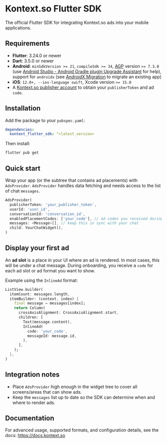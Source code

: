 # Kontext.so Flutter SDK

The official Flutter SDK for integrating Kontext.so ads into your mobile applications.

## Requirements

- **Flutter**: 3.24.0 or newer
- **Dart**: 3.5.0 or newer
- **Android**: `minSdkVersion >= 21`, `compileSdk >= 34`, [AGP](https://developer.android.com/build/releases/gradle-plugin) version `>= 7.3.0` (use [Android Studio - Android Gradle plugin Upgrade Assistant](https://developer.android.com/build/agp-upgrade-assistant) for help), support for `androidx` (see [AndroidX Migration](https://flutter.dev/docs/development/androidx-migration) to migrate an existing app)
- **iOS**: `12.0+, --ios-language swift`, Xcode version `>= 15.0`
- A [Kontext.so publisher account](https://docs.kontext.so/publishers#getting-started-is-easy) to obtain your `publisherToken` and ad `code`.

## Installation

Add the package to your `pubspec.yaml`:

~~~yaml
dependencies:
  kontext_flutter_sdk: ^<latest_version>
~~~

Then install:

~~~bash
flutter pub get
~~~

## Quick start

Wrap your app (or the subtree that contains ad placements) with `AdsProvider`.
`AdsProvider` handles data fetching and needs access to the list of chat `messages`.

~~~dart
AdsProvider(
  publisherToken: 'your_publisher_token',
  userId: 'user_id',
  conversationId: 'conversation_id',
  enabledPlacementCodes: ['your_code'], // ad codes you received during onboarding
  messages: <Message>[], // keep this in sync with your chat
  child: YourChatWidget(),
)
~~~

## Display your first ad

An **ad slot** is a place in your UI where an ad is rendered.
In most cases, this will be under a chat message.
During onboarding, you receive a `code` for each ad slot or ad format you want to show.

Example using the `InlineAd` format:

~~~dart
ListView.builder(
  itemCount: messages.length,
  itemBuilder: (context, index) {
    final message = messages[index];
    return Column(
      crossAxisAlignment: CrossAxisAlignment.start,
      children: [
        Text(message.content),
        InlineAd(
          code: 'your_code',
          messageId: message.id,
        ),
      ],
    );
  },
)
~~~

## Integration notes

- Place `AdsProvider` high enough in the widget tree to cover all screens/areas that can show ads.
- Keep the `messages` list up to date so the SDK can determine when and where to render ads.

## Documentation

For advanced usage, supported formats, and configuration details, see the docs:
https://docs.kontext.so
